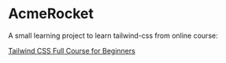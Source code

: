 # AcmeRocket
A small learning project to learn tailwind-css from online course:

[Tailwind CSS Full Course for Beginners](https://www.youtube.com/watch?v=lCxcTsOHrjo)